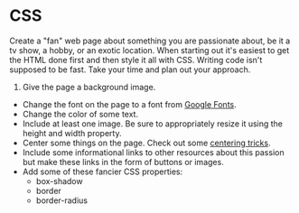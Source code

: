# CSS

Create a "fan" web page about something you are passionate about, be it a tv show, a hobby, or an exotic location.
When starting out it's easiest to get the HTML done first and then style it all with CSS. Writing code isn't supposed to be fast. Take your time and plan out your approach.

1. Give the page a background image.
* Change the font on the page to a font from [Google Fonts](https://fonts.google.com/).
* Change the color of some text.
* Include at least one image. Be sure to appropriately resize it using the height and width property.
* Center some things on the page. Check out some [centering tricks](https://www.w3.org/Style/Examples/007/center.en.html).
* Include some informational links to other resources about this passion but make these links in the form of buttons or images.
* Add some of these fancier CSS properties:
  * box-shadow
  * border
  * border-radius
